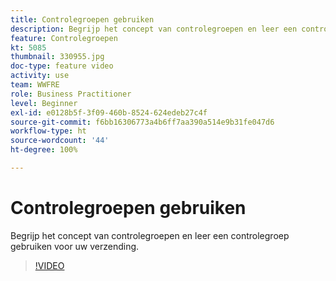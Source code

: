 ```yaml
---
title: Controlegroepen gebruiken
description: Begrijp het concept van controlegroepen en leer een controlegroep voor uw verzending gebruiken.
feature: Controlegroepen
kt: 5085
thumbnail: 330955.jpg
doc-type: feature video
activity: use
team: WWFRE
role: Business Practitioner
level: Beginner
exl-id: e0128b5f-3f09-460b-8524-624edeb27c4f
source-git-commit: f6bb16306773a4b6ff7aa390a514e9b31fe047d6
workflow-type: ht
source-wordcount: '44'
ht-degree: 100%

---
```


# Controlegroepen gebruiken

Begrijp het concept van controlegroepen en leer een controlegroep gebruiken voor uw verzending.

>[!VIDEO](https://video.tv.adobe.com/v/330955?quality=12)
